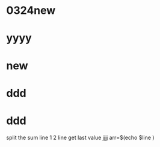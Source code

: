 # 0324new
# yyyy
# new
# ddd
# ddd
split the sum line
1
2
line
get last value
jjjj
arr=$(echo $line )
